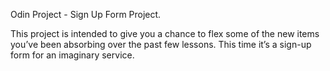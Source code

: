 Odin Project - Sign Up Form Project. 

This project is intended to give you a chance to flex some of the new items you’ve been absorbing over the past few lessons. This time it’s a sign-up form for an imaginary service.